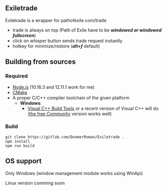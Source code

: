 ## Exiletrade
Exiletrade is a wrapper for pathofexile.com/trade
- trade is always on top (Path of Exile have to be ***windowed or windowed fullscreen***)
- click on whisper button sends trade request instantly
- hotkey for minimize/restore (***alt+f*** default)

## Building from sources

### Required
- [Node.js](https://nodejs.org/) (10.16.3 and 12.11.1 work for me)
- [CMake](https://www.cmake.org/download/)
- A proper C/C++ compiler toolchain of the given platform
    - **Windows**:
        - [Visual C++ Build Tools](https://visualstudio.microsoft.com/visual-cpp-build-tools/)
        or a recent version of Visual C++ will do ([the free Community](https://www.visualstudio.com/products/visual-studio-community-vs) version works well)
		
### Build
    git clone https://gitlab.com/DoomerRoman/Exiletrade . 
    npm install
    npm run build

## OS support
Only Windows (window management module works using WinApi)

Linux version comming soon
